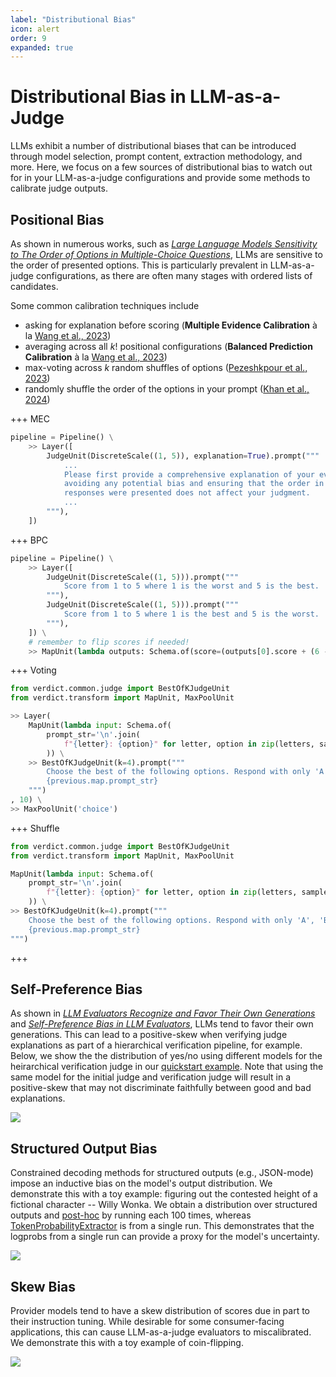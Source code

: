 ```yaml
---
label: "Distributional Bias"
icon: alert
order: 9
expanded: true
---
```


# Distributional Bias in LLM-as-a-Judge
LLMs exhibit a number of distributional biases that can be introduced through model selection, prompt content, extraction methodology, and more. Here, we focus on a few sources of distributional bias to watch out for in your LLM-as-a-judge configurations and provide some methods to calibrate judge outputs.

## Positional Bias
As shown in numerous works, such as [*Large Language Models Sensitivity to The Order of Options in Multiple-Choice Questions*](https://arxiv.org/abs/2308.11483), LLMs are sensitive to the order of presented options. This is particularly prevalent in LLM-as-a-judge configurations, as there are often many stages with ordered lists of candidates.

Some common calibration techniques include
* asking for explanation before scoring (**Multiple Evidence Calibration** à la [Wang et al., 2023](https://arxiv.org/abs/2305.17926))
* averaging across all $k!$ positional configurations (**Balanced Prediction Calibration** à la [Wang et al., 2023](https://arxiv.org/abs/2305.17926))
* max-voting across $k$ random shuffles of options ([Pezeshkpour et al., 2023](https://arxiv.org/abs/2308.11483))
* randomly shuffle the order of the options in your prompt ([Khan et al., 2024](https://arxiv.org/abs/2402.06782))

+++ MEC
```python
pipeline = Pipeline() \
    >> Layer([
        JudgeUnit(DiscreteScale((1, 5)), explanation=True).prompt("""
            ...
            Please first provide a comprehensive explanation of your evaluation,
            avoiding any potential bias and ensuring that the order in which the
            responses were presented does not affect your judgment.
            ...
        """),
    ])
```
+++ BPC
```python
pipeline = Pipeline() \
    >> Layer([
        JudgeUnit(DiscreteScale((1, 5))).prompt("""
            Score from 1 to 5 where 1 is the worst and 5 is the best.
        """),
        JudgeUnit(DiscreteScale((1, 5))).prompt("""
            Score from 1 to 5 where 1 is the best and 5 is the worst.
        """),
    ]) \
    # remember to flip scores if needed!
    >> MapUnit(lambda outputs: Schema.of(score=(outputs[0].score + (6 - outputs[1].score)) / 2))
```
+++ Voting
```python
from verdict.common.judge import BestOfKJudgeUnit
from verdict.transform import MapUnit, MaxPoolUnit

>> Layer(
    MapUnit(lambda input: Schema.of(
        prompt_str='\n'.join(
            f"{letter}: {option}" for letter, option in zip(letters, sample(input.options, 4)))
        )) \
    >> BestOfKJudgeUnit(k=4).prompt("""
        Choose the best of the following options. Respond with only 'A', 'B', 'C', or 'D'.
        {previous.map.prompt_str}
    """)
, 10) \
>> MaxPoolUnit('choice')
```
+++ Shuffle
```python
from verdict.common.judge import BestOfKJudgeUnit
from verdict.transform import MapUnit, MaxPoolUnit

MapUnit(lambda input: Schema.of(
    prompt_str='\n'.join(
        f"{letter}: {option}" for letter, option in zip(letters, sample(input.options, 4)))
    )) \
>> BestOfKJudgeUnit(k=4).prompt("""
    Choose the best of the following options. Respond with only 'A', 'B', 'C', or 'D'.
    {previous.map.prompt_str}
""")
```
+++


## Self-Preference Bias
As shown in [*LLM Evaluators Recognize and Favor Their Own Generations*](https://arxiv.org/abs/2404.13076) and [*Self-Preference Bias in LLM Evaluators*](https://arxiv.org/abs/2410.21819), LLMs tend to favor their own generations. This can lead to a positive-skew when verifying judge explanations as part of a hierarchical verification pipeline, for example. Below, we show the the distribution of yes/no using different models for the heirarchical verification judge in our [quickstart example](../index.md). Note that using the same model for the initial judge and verification judge will result in a positive-skew that may not discriminate faithfully between good and bad explanations.

![](/static/bias/self-preference.png)


## Structured Output Bias
Constrained decoding methods for structured outputs (e.g., JSON-mode) impose an inductive bias on the model's output distribution. We demonstrate this with a toy example: figuring out the contested height of a fictional character -- Willy Wonka. We obtain a distribution over structured outputs and [post-hoc](../concept/extractor.md#post-hoc) by running each 100 times, whereas [TokenProbabilityExtractor](../concept/extractor.md#token-probability) is from a single run. This demonstrates that the logprobs from a single run can provide a proxy for the model's uncertainty.

![](/static/bias/extractor.png)


## Skew Bias
Provider models tend to have a skew distribution of scores due in part to their instruction tuning. While desirable for some consumer-facing applications, this can cause LLM-as-a-judge evaluators to miscalibrated. We demonstrate this with a toy example of coin-flipping.

![](/static/bias/skew.png)

